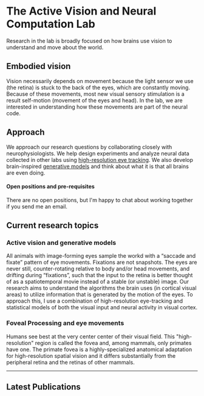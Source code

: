 <script>
  import LinesHr from "../components/LinesHr.svelte";
  import LatestPublications from "../components/LatestPublications.svelte";
</script>

# The Active Vision and Neural Computation Lab

<!-- My lab is recruiting PhD students and postdocs. If you're interested in working together, shoot me an [email](mailto:yates@berkeley.edu). Open positions and projects are [listed below](#open-positions-and-pre-requisites). -->

Research in the lab is broadly focused on how brains use vision to understand and move about the world.

## Embodied vision
Vision necessarily depends on movement because the light sensor we use (the retina) is stuck to the back of the eyes, which are constantly moving. Because of these movements, most new visual sensory stimulation is a result self-motion (movement of the eyes and head). In the lab, we are interested in understanding how these movements are part of the neural code.


## Approach

We approach our research questions by collaborating closely with neurophysiologists. We help design experiments and analyze neural data collected in other labs using [high-resolution eye tracking](https://www.nature.com/articles/s41467-023-38564-9). We also develop brain-inspired [generative models](https://openreview.net/pdf?id=ektPEcqGLb) and think about what it is that all brains are even doing.


#### Open positions and pre-requisites

There are no open positions, but I'm happy to chat about working together if you send me an email.

<!-- #### Open positions and pre-requisites

I am looking for students and postdocs to join my lab. The work we do is fairly technical, so it is helpful to have some existing skills in machine learning and statistical modeling.

Students and postdocs will be encouraged to connect across these multiple topics.

**Postdoc/PhD student for Machine Learning Models of Visual Neural Activity**

I am recruiting a highly motivated and skilled postdoc and PhD student to develop and analyze predictive machine learning models for cortical and subcortical visual areas in free-viewing monkeys. Collaborations are ongoign with Professors Jude Mitchell, Alex Huk, Bevil Conway, and Greg Horwitz. For more information on the data and approach, see our recent [preprint](https://www.biorxiv.org/content/10.1101/2021.11.06.467566v1.full).

The candidate is expected to develop novel data-driven CNN-based machine learning models for recorded neurons in LGN, V1, V2, V4, and MT cortex, analyze the trained models to better understand how populations of neurons in visual cortex are modulated by behavior and eye movements. The cadidate will develop predictions that can be tested in subsequent neurophysiological or psychophysical experiments. The position is purely computational, but the candidate is expected to work closely with the experimental collaborators.

The ideal candidate has a degree in machine learning, physics, math, electrical engineering, or related fields, and a strong background in mathematics, machine learning, or statistics, with prior experience in (computational) neuroscience.

**How to apply:**

If you're interested in joining the lab, I'd love to hear from you! To make sure it's a good fit for you and the lab, [email me](mailto:yates@berkeley.edu) with the following information:

- Your Curriculum Vitae.
- A short statement of purpose outlining your interest in this research area.
- A short list of your existing skills and those you would like to acquire.
- Known programming languages and experience with pytorch. Any example code (e.g., on github or bitbucket).
- Possible start date.

The subject line should indicate whether you are interested in a postdoc of PhD student position. -->


<LinesHr />

## Current research topics

### Active vision and generative models

All animals with image-forming eyes sample the workd with a “saccade and fixate” pattern of eye movements. Fixations are not snapshots. The eyes are never still, counter-rotating relative to body and/or head movements, and drifting during “fixations”, such that the input to the retina is better thought of as a spatiotemporal movie instead of a stable (or unstable) image. Our research aims to understand the algorithms the brain uses (in cortical visual areas) to utilize information that is generated by the motion of the eyes. To approach this, I use a combination of high-resolution eye-tracking and statistical models of both the visual input and neural activity in visual cortex.

### Foveal Processing and eye movements

Humans see best at the very center center of their visual field. This "high-resolution" region is called the fovea and, among mammals, only primates have one. The primate fovea is a highly-specialized anatomical adaptation for high-resolution spatial vision and it differs substantially from the peripheral retina and the retinas of other mammals.

---

## Latest Publications

<LatestPublications title="HI" />
